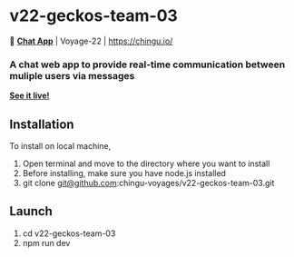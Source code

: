 # v22-geckos-team-03
💬 **[Chat App](https://sl-chat-app.netlify.app/)** | Voyage-22 | https://chingu.io/

### A chat web app to provide real-time communication between muliple users via messages

**[See it live!](https://sl-chat-app.netlify.app/)**

<!--
TODO: Rename site and correct links! Also give a proper name and put it on top isntead of v22-geckos-team-03 because that's already the name of the repo
-->

## Installation
To install on local machine,
1. Open terminal and move to the directory where you want to install
2. Before installing, make sure you have node.js installed
3. git clone git@github.com:chingu-voyages/v22-geckos-team-03.git

## Launch
1. cd v22-geckos-team-03
2. npm run dev
